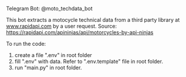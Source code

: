 Telegram Bot: @moto_techdata_bot

This bot extracts a motocycle technical data from a third party library at 
www.rapidapi.com by a user request.
Source: https://rapidapi.com/apininjas/api/motorcycles-by-api-ninjas

To run the code:
1. create a file ".env" in root folder
2. fill ".env" with data. Refer to ".env.template" file in root folder.
3. run "main.py" in root folder.
